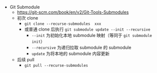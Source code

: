 - Git Submodule
	- https://git-scm.com/book/en/v2/Git-Tools-Submodules
	- 初次 clone
		- `git clone --recurse-submodules  xxx`
		- 或普通 clone 后执行 `git submodule update --init --recursive`
			- `--init` 为初始化本地 submodule 映射（等同于 `git submodule init`）
			- `--recursive` 为递归拉取 submodule 的 submodule
			- `update` 为将本地的 submodule 内容更新
	- 后续 pull
		- `git pull --recurse-submodules`